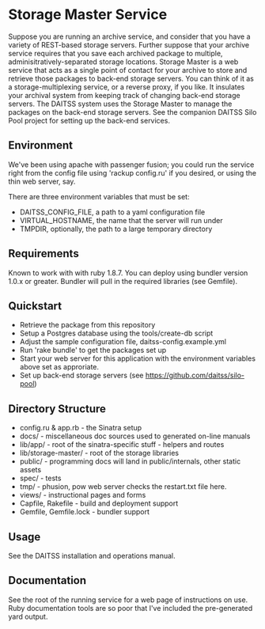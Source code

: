 Storage Master Service
=======================

Suppose you are running an archive service, and consider that you have
a variety of REST-based storage servers.  Further suppose that your
archive service requires that you save each archived package to
multiple, adminisitratively-separated storage locations.  Storage
Master is a web service that acts as a single point of contact for
your archive to store and retrieve those packages to back-end storage
servers.  You can think of it as a storage-multiplexing service, or a
reverse proxy, if you like. It insulates your archival system from
keeping track of changing back-end storage servers.  The DAITSS system
uses the Storage Master to manage the packages on the back-end storage
servers.  See the companion DAITSS Silo Pool project for setting up
the back-end services.


Environment
-----------
We've been using apache with passenger fusion; you could run the
service right from the config file using 'rackup config.ru' if you
desired, or using the thin web server, say.

There are three environment variables that must be set:

  * DAITSS_CONFIG_FILE,  a path to a yaml configuration file
  * VIRTUAL_HOSTNAME, the name that the server will run under
  * TMPDIR, optionally, the path to a large temporary directory

Requirements
------------
Known to work with with ruby 1.8.7. You can deploy using bundler version 1.0.x or greater.
Bundler will pull in the required libraries (see Gemfile).

Quickstart
----------

 *  Retrieve the package from this repository
 *  Setup a Postgres database using the tools/create-db script
 *  Adjust the sample configuration file, daitss-config.example.yml
 *  Run 'rake bundle' to get the packages set up
 *  Start your web server for this application with the environment variables above set as approriate.
 *  Set up back-end storage servers (see https://github.com/daitss/silo-pool)

Directory Structure
-------------------

 * config.ru & app.rb     - the Sinatra setup
 * docs/                  - miscellaneous doc sources used to generated on-line manuals
 * lib/app/               - root of the sinatra-specific stuff - helpers and routes
 * lib/storage-master/    - root of the storage libraries
 * public/                - programming docs will land in public/internals, other static assets
 * spec/                  - tests
 * tmp/                   - phusion, pow web server checks the restart.txt file here.
 * views/                 - instructional pages and forms
 * Capfile, Rakefile      - build and deployment support
 * Gemfile, Gemfile.lock  - bundler support

Usage
-----
See the DAITSS installation and operations manual.

Documentation
-------------
See the root of the running service for a web page of instructions on
use.  Ruby documentation tools are so poor that I've included the
pre-generated yard output. 
